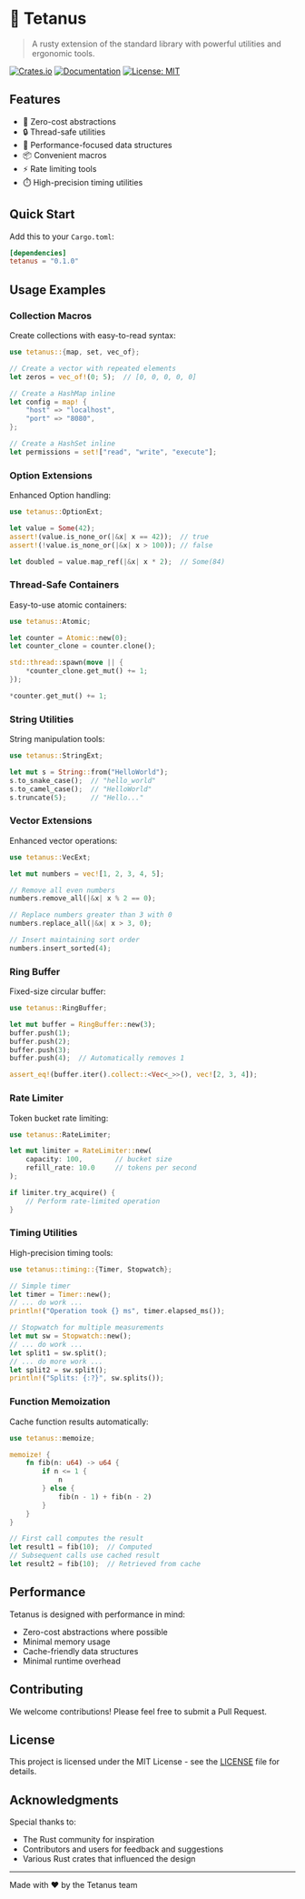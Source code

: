 # 🦀 Tetanus

> A rusty extension of the standard library with powerful utilities and ergonomic tools.

[![Crates.io](https://img.shields.io/crates/v/tetanus.svg)](https://crates.io/crates/tetanus)
[![Documentation](https://docs.rs/tetanus/badge.svg)](https://docs.rs/tetanus)
[![License: MIT](https://img.shields.io/badge/License-MIT-yellow.svg)](https://opensource.org/licenses/MIT)

## Features

- 🎯 Zero-cost abstractions
- 🔒 Thread-safe utilities
- 🚀 Performance-focused data structures
- 📦 Convenient macros
- ⚡ Rate limiting tools
- ⏱️ High-precision timing utilities

## Quick Start

Add this to your `Cargo.toml`:

```toml
[dependencies]
tetanus = "0.1.0"
```

## Usage Examples

### Collection Macros

Create collections with easy-to-read syntax:

```rust
use tetanus::{map, set, vec_of};

// Create a vector with repeated elements
let zeros = vec_of!(0; 5);  // [0, 0, 0, 0, 0]

// Create a HashMap inline
let config = map! {
    "host" => "localhost",
    "port" => "8080",
};

// Create a HashSet inline
let permissions = set!["read", "write", "execute"];
```

### Option Extensions

Enhanced Option handling:

```rust
use tetanus::OptionExt;

let value = Some(42);
assert!(value.is_none_or(|&x| x == 42));  // true
assert!(!value.is_none_or(|&x| x > 100)); // false

let doubled = value.map_ref(|&x| x * 2);  // Some(84)
```

### Thread-Safe Containers

Easy-to-use atomic containers:

```rust
use tetanus::Atomic;

let counter = Atomic::new(0);
let counter_clone = counter.clone();

std::thread::spawn(move || {
    *counter_clone.get_mut() += 1;
});

*counter.get_mut() += 1;
```

### String Utilities

String manipulation tools:

```rust
use tetanus::StringExt;

let mut s = String::from("HelloWorld");
s.to_snake_case();  // "hello_world"
s.to_camel_case();  // "HelloWorld"
s.truncate(5);      // "Hello..."
```

### Vector Extensions

Enhanced vector operations:

```rust
use tetanus::VecExt;

let mut numbers = vec![1, 2, 3, 4, 5];

// Remove all even numbers
numbers.remove_all(|&x| x % 2 == 0);

// Replace numbers greater than 3 with 0
numbers.replace_all(|&x| x > 3, 0);

// Insert maintaining sort order
numbers.insert_sorted(4);
```

### Ring Buffer

Fixed-size circular buffer:

```rust
use tetanus::RingBuffer;

let mut buffer = RingBuffer::new(3);
buffer.push(1);
buffer.push(2);
buffer.push(3);
buffer.push(4);  // Automatically removes 1

assert_eq!(buffer.iter().collect::<Vec<_>>(), vec![2, 3, 4]);
```

### Rate Limiter

Token bucket rate limiting:

```rust
use tetanus::RateLimiter;

let mut limiter = RateLimiter::new(
    capacity: 100,        // bucket size
    refill_rate: 10.0     // tokens per second
);

if limiter.try_acquire() {
    // Perform rate-limited operation
}
```

### Timing Utilities

High-precision timing tools:

```rust
use tetanus::timing::{Timer, Stopwatch};

// Simple timer
let timer = Timer::new();
// ... do work ...
println!("Operation took {} ms", timer.elapsed_ms());

// Stopwatch for multiple measurements
let mut sw = Stopwatch::new();
// ... do work ...
let split1 = sw.split();
// ... do more work ...
let split2 = sw.split();
println!("Splits: {:?}", sw.splits());
```

### Function Memoization

Cache function results automatically:

```rust
use tetanus::memoize;

memoize! {
    fn fib(n: u64) -> u64 {
        if n <= 1 {
            n
        } else {
            fib(n - 1) + fib(n - 2)
        }
    }
}

// First call computes the result
let result1 = fib(10);  // Computed
// Subsequent calls use cached result
let result2 = fib(10);  // Retrieved from cache
```

## Performance

Tetanus is designed with performance in mind:
- Zero-cost abstractions where possible
- Minimal memory usage
- Cache-friendly data structures
- Minimal runtime overhead

## Contributing

We welcome contributions! Please feel free to submit a Pull Request.

## License

This project is licensed under the MIT License - see the [LICENSE](LICENSE) file for details.

## Acknowledgments

Special thanks to:
- The Rust community for inspiration
- Contributors and users for feedback and suggestions
- Various Rust crates that influenced the design

---

Made with ❤️ by the Tetanus team